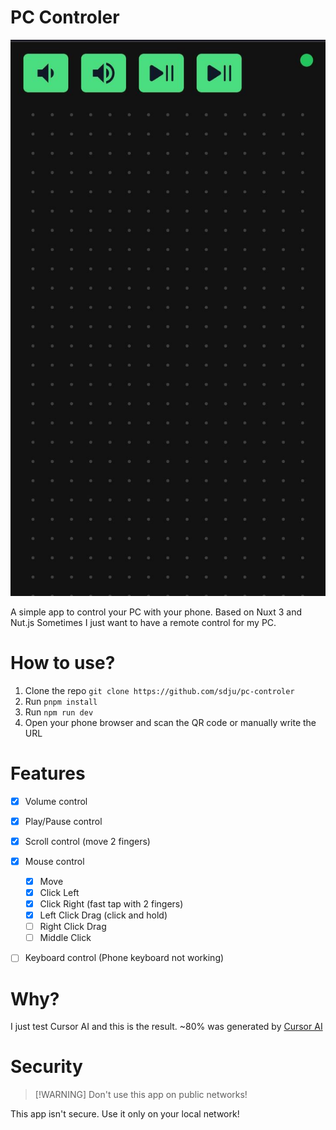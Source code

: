 # PC Controler

![alt text](/_static/image.png)

A simple app to control your PC with your phone.
Based on Nuxt 3 and Nut.js
Sometimes I just want to have a remote control for my PC.

# How to use?

1. Clone the repo `git clone https://github.com/sdju/pc-controler`
2. Run `pnpm install`
3. Run `npm run dev`
4. Open your phone browser and scan the QR code or manually write the URL

# Features

- [x] Volume control
- [x] Play/Pause control
- [x] Scroll control (move 2 fingers)
- [x] Mouse control
  - [x] Move
  - [x] Click Left
  - [x] Click Right (fast tap with 2 fingers)
  - [x] Left Click Drag (click and hold)
  - [ ] Right Click Drag
  - [ ] Middle Click
- [ ] Keyboard control (Phone keyboard not working)


# Why?
I just test Cursor AI and this is the result.
~80% was generated by [Cursor AI](https://www.cursor.com/)

# Security

> [!WARNING] Don't use this app on public networks!

This app isn't secure. Use it only on your local network!